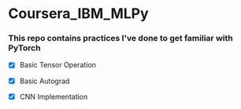 # Coursera_IBM_MLPy
### This repo contains practices I've done to get familiar with PyTorch 
- [x] Basic Tensor Operation
- [x] Basic Autograd
- [x] CNN Implementation 

